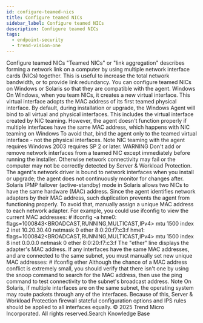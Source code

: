 ```yaml
---
id: configure-teamed-nics
title: Configure teamed NICs
sidebar_label: Configure teamed NICs
description: Configure teamed NICs
tags:
  - endpoint-security
  - trend-vision-one
---
```


 Configure teamed NICs "Teamed NICs" or "link aggregation" describes forming a network link on a computer by using multiple network interface cards (NICs) together. This is useful to increase the total network bandwidth, or to provide link redundancy. You can configure teamed NICs on Windows or Solaris so that they are compatible with the agent. Windows On Windows, when you team NICs, it creates a new virtual interface. This virtual interface adopts the MAC address of its first teamed physical interface. By default, during installation or upgrade, the Windows Agent will bind to all virtual and physical interfaces. This includes the virtual interface created by NIC teaming. However, the agent doesn't function properly if multiple interfaces have the same MAC address, which happens with NIC teaming on Windows To avoid that, bind the agent only to the teamed virtual interface - not the physical interfaces. Note NIC teaming with the agent requires Windows 2003 requires SP 2 or later. WARNING Don't add or remove network interfaces from a teamed NIC except immediately before running the installer. Otherwise network connectivity may fail or the computer may not be correctly detected by Server & Workload Protection. The agent's network driver is bound to network interfaces when you install or upgrade; the agent does not continuously monitor for changes after. Solaris IPMP failover (active-standby) mode in Solaris allows two NICs to have the same hardware (MAC) address. Since the agent identifies network adapters by their MAC address, such duplication prevents the agent from functioning properly. To avoid that, manually assign a unique MAC address to each network adapter. For example, you could use ifconfig to view the current MAC addresses: # ifconfig -a hme0: flags=1000843<BROADCAST,RUNNING,MULTICAST,IPv4> mtu 1500 index 2 inet 10.20.30.40 netmask 0 ether 8:0:20:f7:c3:f hme1: flags=1000842<BROADCAST,RUNNING,MULTICAST,IPv4> mtu 1500 index 8 inet 0.0.0.0 netmask 0 ether 8:0:20:f7:c3:f The "ether" line displays the adapter's MAC address. If any interfaces have the same MAC addresses, and are connected to the same subnet, you must manually set new unique MAC addresses: # ifconfig <interface> ether <new MAC address> Although the chance of a MAC address conflict is extremely small, you should verify that there isn't one by using the snoop command to search for the MAC address, then use the ping command to test connectivity to the subnet's broadcast address. Note On Solaris, if multiple interfaces are on the same subnet, the operating system may route packets through any of the interfaces. Because of this, Server & Workload Protection firewall stateful configuration options and IPS rules should be applied to all interfaces equally. © 2025 Trend Micro Incorporated. All rights reserved.Search Knowledge Base